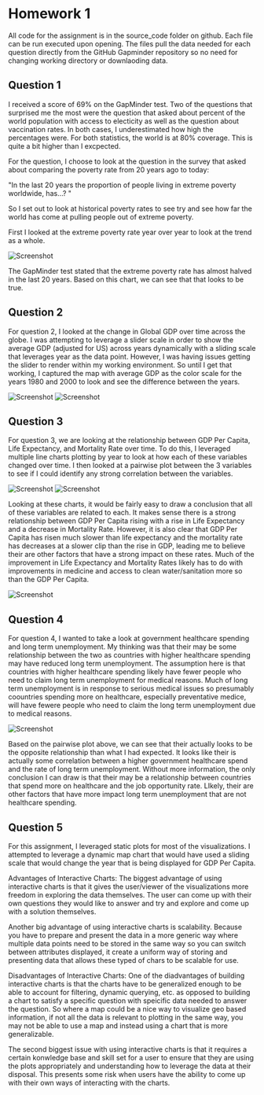 # Homework 1

All code for the assignment is in the source_code folder on github. Each file can be run executed upon opening. The files pull the data needed for each question directly from the GitHub Gapminder repository so no need for changing working directory or downlaoding data.

## Question 1

I received a score of 69% on the GapMinder test. Two of the questions that surprised me the most were the question that asked about percent of the world population with access to electicity as well as the question about vaccination rates. In both cases, I underestimated how high the percentages were. For both statistics, the world is at 80% coverage. This is quite a bit higher than I excpected. 

For the question, I choose to look at the question in the survey that asked about comparing the poverty rate from 20 years ago to today:

"In the last 20 years the proportion of people living in extreme poverty worldwide, has...? "

So I set out to look at historical poverty rates to see try and see how far the world has come at pulling people out of extreme poverty.

First I looked at the extreme poverty rate year over year to look at the trend as a whole. 


![Screenshot](poverty_rate_by_year.png)

The GapMinder test stated that the extreme poverty rate has almost halved in the last 20 years. Based on this chart, we can see
that that looks to be true. 


## Question 2

For question 2, I looked at the change in Global GDP over time across the globe. I was attempting to leverage a slider scale in order to show the average GDP (adjusted for US) across years dynamically with a sliding scale that leverages year as the data point. However, I was having issues getting the slider to render within my working environment. So until I get that working, I captured the map with average GDP as the color scale for the years 1980 and 2000 to look and see the difference between the years.

![Screenshot](1980_global_gdp.png)
![Screenshot](2000_global_gdp.png)


## Question 3

For question 3, we are looking at the relationship between GDP Per Capita, Life Expectancy, and Mortality Rate over time. To do this, I leveraged multiple line charts plotting by year to look at how each of these variables changed over time. I then looked at a pairwise plot between the 3 variables to see if I could identify any strong correlation between the variables.

![Screenshot](dual_plot.png)
![Screenshot](gdp_per_year.png)

Looking at these charts, it would be fairly easy to draw a conclusion that all of these variables are related to each. It makes sense there is a strong relationship between GDP Per Capita rising with a rise in Life Expectancy and a decrease in Mortality Rate. However, it is also clear that GDP Per Capita has risen much slower than life expectancy and the mortality rate has decreases at a slower clip than the rise in GDP, leading me to believe their are other factors that have a strong impact on these rates. Much of the improvement in Life Expectancy and Mortality Rates likely has to do with improvements in medicine and access to clean water/sanitation more so than the GDP Per Capita.

![Screenshot](question3_pairwise.png)


## Question 4

For question 4, I wanted to take a look at government healthcare spending and long term unemployment. My thinking was that their may be some relationship between the two as countries with higher healthcare spending may have reduced long term unemployment. The assumption here is that countries with higher healthcare spending likely have fewer people who need to claim long term unemployment for medical reasons. Much of long term unemployment is in response to serious medical issues so presumably coountries spending more on healthcare, especially preventative medice, will have fewere people who need to claim the long term unemployment due to medical reasons.

![Screenshot](health_spend_pairwise.png)

Based on the pairwise plot above, we can see that their actually looks to be the opposite relationship than what I had expected. It looks like their is actually some correlation between a higher government healthcare spend and the rate of long term unemployment. Without more information, the only conclusion I can draw is that their may be a relationship between countries that spend more on healthcare and the job opportunity rate. LIkely, their are other factors that have more impact long term unemployment that are not healthcare spending.


## Question 5

For this assignment, I leveraged static plots for most of the visualizations. I attempted to leverage a dynamic map chart that would have used a sliding scale that would change the year that is being displayed for GDP Per Capita.

Advantages of Interactive Charts:
The biggest advantage of using interactive charts is that it gives the user/viewer of the visualizations more freedom in exploring the data themselves. The user can come up with their own questions they would like to answer and try and explore and come up with a solution themselves. 

Another big advantage of using interactive charts is scalability. Because you have to prepare and present the data in a more generic way where multiple data points need to be stored in the same way so you can switch between attributes displayed, it create a uniform way of storing and presenting data that allows these typed of chars to be scalable for use.

Disadvantages of Interactive Charts:
One of the diadvantages of building interactive charts is that the charts have to be generalized enough to be able to account for filtering, dynamic querying, etc. as opposed to building a chart to satisfy a specific question with speicific data needed to answer the question. So where a map could be a nice way to visualize geo based information, if not all the data is relevant to plotting in the same way, you may not be able to use a map and instead using a chart that is more generalizable.

The second biggest issue with using interactive charts is that it requires a certain konwledge base and skill set for a user to ensure that they are using the plots appropriately and understanding how to leverage the data at their disposal. This presents some risk when users have the ability to come up with their own ways of interacting with the charts.